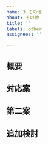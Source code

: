 ```yaml
---
name: 3.その他
about: その他
title: ''
labels: other
assignees: ''

---
```


## 概要

## 対応案

## 第二案

## 追加検討

